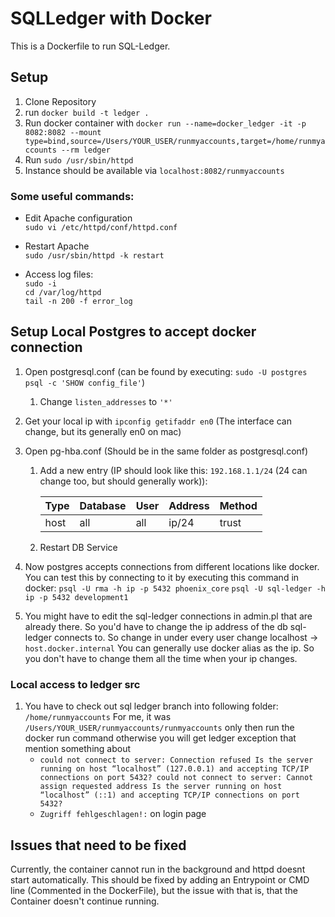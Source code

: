 # SQLLedger with Docker
This is a Dockerfile to run SQL-Ledger.

 
## Setup
1. Clone Repository
2. run `docker build -t ledger .`
3. Run docker container with `docker run --name=docker_ledger -it -p 8082:8082 --mount type=bind,source=/Users/YOUR_USER/runmyaccounts,target=/home/runmyaccounts --rm ledger`
4. Run `sudo /usr/sbin/httpd`
5. Instance should be available via `localhost:8082/runmyaccounts`

### Some useful commands: 

* Edit Apache configuration  
`sudo vi /etc/httpd/conf/httpd.conf`

* Restart Apache  
`sudo /usr/sbin/httpd -k restart`

* Access log files:  
`sudo -i`  
`cd /var/log/httpd`  
`tail -n 200 -f error_log`
  

## Setup Local Postgres to accept docker connection
1. Open postgresql.conf (can be found by executing: `sudo -U postgres psql -c 'SHOW config_file'`)
    1. Change `listen_addresses` to `'*'`
2. Get your local ip with `ipconfig getifaddr en0` (The interface can change, but its generally en0 on mac)
3. Open pg-hba.conf (Should be in the same folder as postgresql.conf)
    1. Add a new entry (IP should look like this: `192.168.1.1/24` (24 can change too, but should generally work)):  
    
         | Type    | Database    | User    | Address    | Method  |
         | ------ | ---------- | ------ | ------------ |-------- |
         | host   | all        | all    | ip/24        | trust  |

     2. Restart DB Service

4. Now postgres accepts connections from different locations like docker.
   You can test this by connecting to it by executing this command in docker:
   `psql -U rma -h ip -p 5432 phoenix_core`
   `psql -U sql-ledger -h ip -p 5432 development1`

5. You might have to edit the sql-ledger connections in admin.pl that are already there. 
   So you'd have to change the ip address of the db sql-ledger connects to.
   So change in under every user change localhost -> `host.docker.internal`
   You can generally use docker alias as the ip.
   So you don't have to change them all the time when your ip changes.

### Local access to ledger src

1. You have to check out sql ledger branch into following folder: `/home/runmyaccounts`
   For me, it was `/Users/YOUR_USER/runmyaccounts/runmyaccounts` only then run the docker run command otherwise 
   you will get ledger exception that mention something about  
    - `could not connect to server: Connection refused
      Is the server running on host “localhost” (127.0.0.1) and accepting
      TCP/IP connections on port 5432?
      could not connect to server: Cannot assign requested address
      Is the server running on host “localhost” (::1) and accepting
      TCP/IP connections on port 5432?`
    - `Zugriff fehlgeschlagen!:` on login page

## Issues that need to be fixed
Currently, the container cannot run in the background and httpd doesnt start automatically.
This should be fixed by adding an Entrypoint or CMD line (Commented in the DockerFile), 
but the issue with that is, that the Container doesn't continue running.
